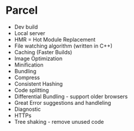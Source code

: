 # Parcel
- Dev build
- Local server
- HMR = Hot Module Replacement
- File watching algorithm (written in C++)
- Caching (Faster Builds)
- Image Optimization
- Minification
- Bundling
- Compress
- Consistent Hashing
- Code splitting 
- Differential Bundling - support older browsers
- Great Error suggestions and handleling
- Diagnostic
- HTTPs
- Tree shaking - remove unused code 